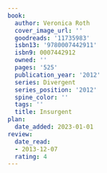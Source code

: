 ```yaml
---
book:
  author: Veronica Roth
  cover_image_url: ''
  goodreads: '11735983'
  isbn13: '9780007442911'
  isbn9: 0007442912
  owned: ''
  pages: '525'
  publication_year: '2012'
  series: Divergent
  series_position: '2012'
  spine_color: ''
  tags: ''
  title: Insurgent
plan:
  date_added: 2023-01-01
review:
  date_read:
  - 2013-12-07
  rating: 4
---
```

